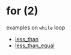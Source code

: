 # for (2)
examples on `while` loop

+ [less_than](less_than.py)
+ [less_than_equal](less_than_equal.py)
